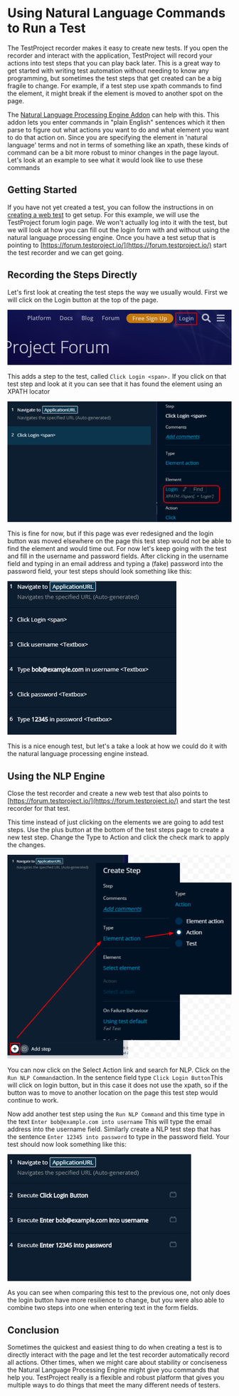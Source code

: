 # Using Natural Language Commands to Run a Test

The TestProject recorder makes it easy to create new tests. If you open the recorder and interact with the application, TestProject will record your actions into test steps that you can play back later. This is a great way to get started with writing test automation without needing to know any programming, but sometimes the test steps that get created can be a big fragile to change. For example, if a test step use xpath commands to find the element, it might break if the element is moved to another spot on the page. 

The [Natural Language Processing Engine Addon](../testproject-addons/available-addons/natural-language-processing-engine-addon.md) can help with this. This addon lets you enter commands in "plain English" sentences which it then parse to figure out what actions you want to do and what element you want to do that action on. Since you are specifying the element in 'natural language' terms and not in terms of something like an xpath, these kinds of command can be a bit more robust to minor changes in the page layout. Let's look at an example to see what it would look like to use these commands

## Getting Started

If you have not yet created a test, you can follow the instructions in on [creating a web test](../using-the-smart-test-recorder/web-testing/creating-a-web-test-using-the-testproject-recorder.md) to get setup. For this example, we will use the TestProject forum login page. We won't actually log into it with the test, but we will look at how you can fill out the login form with and without using the natural language processing engine. Once you have a test setup that is pointing to [https://forum.testproject.io/](https://forum.testproject.io/) start the test recorder and we can get going.

## Recording the Steps Directly

Let's first look at creating the test steps the way we usually would.  First we will click on the Login button at the top of the page.

![Login Button](../.gitbook/assets/image%20%28221%29.png)

This adds a step to the test, called `Click Login <span>.` If you click on that test step and look at it you can see that it has found the element using an XPATH locator

![Found using XPATH](../.gitbook/assets/image%20%28193%29.png)

This is fine for now, but if this page was ever redesigned and the login button was moved elsewhere on the page this test step would not be able to find the element and would time out. For now let's keep going with the test and fill in the username and password fields. After clicking in the username field and typing in an email address and typing a \(fake\) password into the password field, your test steps should look something like this:

![Test Steps](../.gitbook/assets/image%20%2873%29.png)

This is a nice enough test, but let's a take a look at how we could do it with the natural language processing engine instead.

## Using the NLP Engine

Close the test recorder and create a new web test that also points to [https://forum.testproject.io/](https://forum.testproject.io/) and start the test recorder for that test.

This time instead of just clicking on the elements we are going to add test steps. Use the plus button at the bottom of the test steps page to create a new test step. Change the Type to Action and click the check mark to apply the changes.

![Add an Action Test Step](../.gitbook/assets/image%20%2881%29.png)

You can now click on the Select Action link and search for NLP. Click on the `Run NLP Command`action. In the sentence field type `Click Login Button`This will click on login button, but in this case it does not use the xpath, so if the button was to move to another location on the page this test step would continue to work.

Now add another test step using the `Run NLP Command` and this time type in the text `Enter bob@example.com into username` This will type the email address into the username field. Similarly create a NLP test step that  has the sentence  `Enter 12345 into password` to type in the password field.  Your test should now look something like this:

![Test With NLP Commands](../.gitbook/assets/image%20%2813%29.png)

As you can see when comparing this test to the previous one, not only does the login button have more resilience to change, but you were also able to combine two steps into one when entering text in the form fields. 

## Conclusion

Sometimes the quickest and easiest thing to do when creating a test is to directly interact with the page and let the test recorder automatically record all actions. Other times, when we might care about stability or conciseness the Natural Language Processing Engine might give you commands that help you. TestProject really is a flexible and robust platform that gives you multiple ways to do things that meet the many different needs of testers. 

